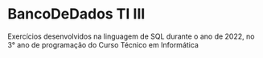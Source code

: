 # BancoDeDados TI III
Exercícios desenvolvidos na linguagem de SQL durante o ano de 2022, no 3° ano de programação do Curso Técnico em Informática
